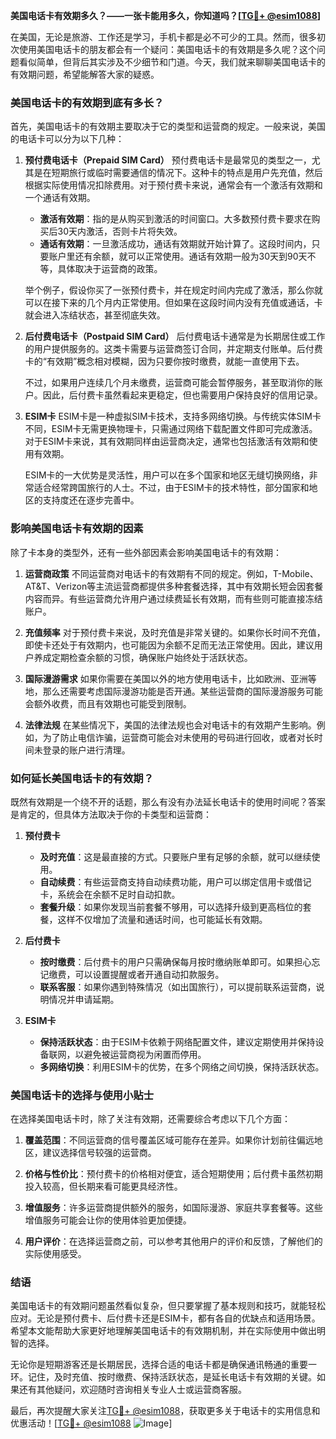 **美国电话卡有效期多久？——一张卡能用多久，你知道吗？[[TG💪+ @esim1088](https://t.me/s/esim1088)]**

在美国，无论是旅游、工作还是学习，手机卡都是必不可少的工具。然而，很多初次使用美国电话卡的朋友都会有一个疑问：美国电话卡的有效期是多久呢？这个问题看似简单，但背后其实涉及不少细节和门道。今天，我们就来聊聊美国电话卡的有效期问题，希望能解答大家的疑惑。

### **美国电话卡的有效期到底有多长？**

首先，美国电话卡的有效期主要取决于它的类型和运营商的规定。一般来说，美国的电话卡可以分为以下几种：

1. **预付费电话卡（Prepaid SIM Card）**
   预付费电话卡是最常见的类型之一，尤其是在短期旅行或临时需要通信的情况下。这种卡的特点是用户先充值，然后根据实际使用情况扣除费用。对于预付费卡来说，通常会有一个激活有效期和一个通话有效期。

   - **激活有效期**：指的是从购买到激活的时间窗口。大多数预付费卡要求在购买后30天内激活，否则卡片将失效。
   - **通话有效期**：一旦激活成功，通话有效期就开始计算了。这段时间内，只要账户里还有余额，就可以正常使用。通话有效期一般为30天到90天不等，具体取决于运营商的政策。

   举个例子，假设你买了一张预付费卡，并在规定时间内完成了激活，那么你就可以在接下来的几个月内正常使用。但如果在这段时间内没有充值或通话，卡就会进入冻结状态，甚至彻底失效。

2. **后付费电话卡（Postpaid SIM Card）**
   后付费电话卡通常是为长期居住或工作的用户提供服务的。这类卡需要与运营商签订合同，并定期支付账单。后付费卡的“有效期”概念相对模糊，因为只要你按时缴费，就能一直使用下去。

   不过，如果用户连续几个月未缴费，运营商可能会暂停服务，甚至取消你的账户。因此，后付费卡虽然看起来更稳定，但也需要用户保持良好的信用记录。

3. **ESIM卡**
   ESIM卡是一种虚拟SIM卡技术，支持多网络切换。与传统实体SIM卡不同，ESIM卡无需更换物理卡，只需通过网络下载配置文件即可完成激活。对于ESIM卡来说，其有效期同样由运营商决定，通常也包括激活有效期和使用有效期。

   ESIM卡的一大优势是灵活性，用户可以在多个国家和地区无缝切换网络，非常适合经常跨国旅行的人士。不过，由于ESIM卡的技术特性，部分国家和地区的支持度还在逐步完善中。

### **影响美国电话卡有效期的因素**

除了卡本身的类型外，还有一些外部因素会影响美国电话卡的有效期：

1. **运营商政策**
   不同运营商对电话卡的有效期有不同的规定。例如，T-Mobile、AT&T、Verizon等主流运营商都提供多种套餐选择，其中有效期长短会因套餐内容而异。有些运营商允许用户通过续费延长有效期，而有些则可能直接冻结账户。

2. **充值频率**
   对于预付费卡来说，及时充值是非常关键的。如果你长时间不充值，即使卡还处于有效期内，也可能因为余额不足而无法正常使用。因此，建议用户养成定期检查余额的习惯，确保账户始终处于活跃状态。

3. **国际漫游需求**
   如果你需要在美国以外的地方使用电话卡，比如欧洲、亚洲等地，那么还需要考虑国际漫游功能是否开通。某些运营商的国际漫游服务可能会额外收费，而且有效期也可能受到限制。

4. **法律法规**
   在某些情况下，美国的法律法规也会对电话卡的有效期产生影响。例如，为了防止电信诈骗，运营商可能会对未使用的号码进行回收，或者对长时间未登录的账户进行清理。

### **如何延长美国电话卡的有效期？**

既然有效期是一个绕不开的话题，那么有没有办法延长电话卡的使用时间呢？答案是肯定的，但具体方法取决于你的卡类型和运营商：

1. **预付费卡**
   - **及时充值**：这是最直接的方式。只要账户里有足够的余额，就可以继续使用。
   - **自动续费**：有些运营商支持自动续费功能，用户可以绑定信用卡或借记卡，系统会在余额不足时自动扣款。
   - **套餐升级**：如果你发现当前套餐不够用，可以选择升级到更高档位的套餐，这样不仅增加了流量和通话时间，也可能延长有效期。

2. **后付费卡**
   - **按时缴费**：后付费卡的用户只需确保每月按时缴纳账单即可。如果担心忘记缴费，可以设置提醒或者开通自动扣款服务。
   - **联系客服**：如果你遇到特殊情况（如出国旅行），可以提前联系运营商，说明情况并申请延期。

3. **ESIM卡**
   - **保持活跃状态**：由于ESIM卡依赖于网络配置文件，建议定期使用并保持设备联网，以避免被运营商视为闲置而停用。
   - **多网络切换**：利用ESIM卡的优势，在多个网络之间切换，保持活跃状态。

### **美国电话卡的选择与使用小贴士**

在选择美国电话卡时，除了关注有效期，还需要综合考虑以下几个方面：

1. **覆盖范围**：不同运营商的信号覆盖区域可能存在差异。如果你计划前往偏远地区，建议选择信号较强的运营商。
   
2. **价格与性价比**：预付费卡的价格相对便宜，适合短期使用；后付费卡虽然初期投入较高，但长期来看可能更具经济性。

3. **增值服务**：许多运营商提供额外的服务，如国际漫游、家庭共享套餐等。这些增值服务可能会让你的使用体验更加便捷。

4. **用户评价**：在选择运营商之前，可以参考其他用户的评价和反馈，了解他们的实际使用感受。

### **结语**

美国电话卡的有效期问题虽然看似复杂，但只要掌握了基本规则和技巧，就能轻松应对。无论是预付费卡、后付费卡还是ESIM卡，都有各自的优缺点和适用场景。希望本文能帮助大家更好地理解美国电话卡的有效期机制，并在实际使用中做出明智的选择。

无论你是短期游客还是长期居民，选择合适的电话卡都是确保通讯畅通的重要一环。记住，及时充值、按时缴费、保持活跃状态，是延长电话卡有效期的关键。如果还有其他疑问，欢迎随时咨询相关专业人士或运营商客服。

最后，再次提醒大家关注[TG💪+ @esim1088](https://t.me/s/esim1088)，获取更多关于电话卡的实用信息和优惠活动！[[TG💪+ @esim1088](https://t.me/s/esim1088) ![Image](https://i.postimg.cc/4NQfJmqS/Snipaste-2025-05-13-00-14-12.png)]